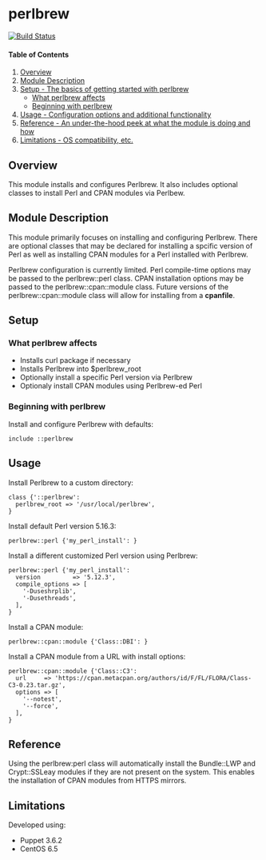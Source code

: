# perlbrew

[![Build Status](https://travis-ci.org/walkamongus/perlbrew.svg)](https://travis-ci.org/walkamongus/perlbrew)

#### Table of Contents

1. [Overview](#overview)
2. [Module Description](#module-description)
3. [Setup - The basics of getting started with perlbrew](#setup)
    * [What perlbrew affects](#what-perlbrew-affects)
    * [Beginning with perlbrew](#beginning-with-perlbrew)
4. [Usage - Configuration options and additional functionality](#usage)
5. [Reference - An under-the-hood peek at what the module is doing and how](#reference)
5. [Limitations - OS compatibility, etc.](#limitations)

## Overview

This module installs and configures Perlbrew.  It also includes optional classes 
to install Perl and CPAN modules via Perlbew.

## Module Description

This module primarily focuses on installing and configuring Perlbrew. There are
optional classes that may be declared for installing a spcific version of Perl
as well as installing CPAN modules for a Perl installed with Perlbrew.

Perlbrew configuration is currently limited. Perl compile-time options may be 
passed to the perlbrew::perl class. CPAN installation options may be 
passed to the perlbrew::cpan::module class. Future versions of the
perlbrew::cpan::module class will allow for installing from a **cpanfile**.

## Setup

### What perlbrew affects

* Installs curl package if necessary
* Installs Perlbrew into $perlbrew_root
* Optionally install a specific Perl version via Perlbrew
* Optionaly install CPAN modules using Perlbrew-ed Perl

### Beginning with perlbrew

Install and configure Perlbrew with defaults:

    include ::perlbrew

## Usage

Install Perlbrew to a custom directory:

    class {'::perlbrew':
      perlbrew_root => '/usr/local/perlbrew',
    }

Install default Perl version 5.16.3:

    perlbrew::perl {'my_perl_install': }

Install a different customized Perl version using Perlbrew:

    perlbrew::perl {'my_perl_install':
      version         => '5.12.3',
      compile_options => [
        '-Duseshrplib',
        '-Dusethreads',
      ],
    }

Install a CPAN module:

    perlbrew::cpan::module {'Class::DBI': }

Install a CPAN module from a URL with install options:

    perlbrew::cpan::module {'Class::C3':
      url     => 'https://cpan.metacpan.org/authors/id/F/FL/FLORA/Class-C3-0.23.tar.gz',
      options => [
        '--notest',
        '--force',
      ],
    }

## Reference

Using the perlbrew:perl class will automatically install the Bundle::LWP and 
Crypt::SSLeay modules if they are not present on the system. This enables the 
installation of CPAN modules from HTTPS mirrors.

## Limitations

Developed using:
* Puppet 3.6.2
* CentOS 6.5 
